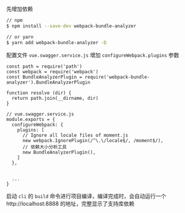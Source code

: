 先增加依赖

```bash
// npm
$ npm install --save-dev webpack-bundle-analyzer

// or yarn
$ yarn add webpack-bundle-analyzer -D
```

配置文件 `vue.swagger.service.js` 增加 `configureWebpack.plugins` 参数

```
const path = require('path')
const webpack = require('webpack')
const BundleAnalyzerPlugin = require('webpack-bundle-analyzer').BundleAnalyzerPlugin

function resolve (dir) {
  return path.join(__dirname, dir)
}

// vue.swagger.service.js
module.exports = {
  configureWebpack: {
    plugins: [
      // Ignore all locale files of moment.js
      new webpack.IgnorePlugin(/^\.\/locale$/, /moment$/),
      // 依赖大小分析工具
      new BundleAnalyzerPlugin(),
    ]
  },
  
  
  ...
}
```



启动 `cli` 的 `build` 命令进行项目编译，编译完成时，会自动运行一个 http://localhost:8888 的地址，完整显示了支持库依赖